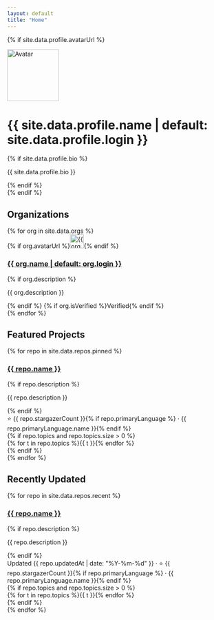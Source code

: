 ```yaml
---
layout: default
title: "Home"
---
```


<div class="container-lg px-3 my-5">

{% if site.data.profile.avatarUrl %}
<div class="text-center mb-4">
  <img class="circle" src="{{ site.data.profile.avatarUrl }}" alt="Avatar" width="120" height="120">
  <h1 class="text-center">{{ site.data.profile.name | default: site.data.profile.login }}</h1>
  {% if site.data.profile.bio %}<p class="text-center text-gray mb-4">{{ site.data.profile.bio }}</p>{% endif %}
</div>
{% endif %}

<h2 class="border-bottom pb-2">Organizations</h2>
<div class="gutter-sm">
{% for org in site.data.orgs %}
<div class="py-2 border-bottom">
  <div class="d-flex flex-items-center">
    {% if org.avatarUrl %}<img class="mr-3" src="{{ org.avatarUrl }}" alt="{{ org.login }}" width="32" height="32">{% endif %}
    <div class="flex-auto">
      <h3 class="mb-1"><a href="{{ org.url }}">{{ org.name | default: org.login }}</a></h3>
      {% if org.description %}<p class="text-gray text-small mb-1">{{ org.description }}</p>{% endif %}
      {% if org.isVerified %}<span class="Label Label--success">Verified</span>{% endif %}
    </div>
  </div>
</div>
{% endfor %}
</div>

<h2 class="border-bottom pb-2 mt-4">Featured Projects</h2>
<div class="gutter-sm">
{% for repo in site.data.repos.pinned %}
<div class="py-2 border-bottom">
  <h3 class="mb-1"><a href="{{ repo.url }}">{{ repo.name }}</a></h3>
  {% if repo.description %}<p class="text-gray mb-2">{{ repo.description }}</p>{% endif %}
  <div class="text-small text-gray">
    ⭐ {{ repo.stargazerCount }}{% if repo.primaryLanguage %} · {{ repo.primaryLanguage.name }}{% endif %}
  </div>
  {% if repo.topics and repo.topics.size > 0 %}
    <div class="mt-2">
      {% for t in repo.topics %}<span class="IssueLabel mr-1">{{ t }}</span>{% endfor %}
    </div>
  {% endif %}
</div>
{% endfor %}
</div>

<h2 class="border-bottom pb-2 mt-4">Recently Updated</h2>
<div class="gutter-sm">
{% for repo in site.data.repos.recent %}
<div class="py-2 border-bottom">
  <h3 class="mb-1"><a href="{{ repo.url }}">{{ repo.name }}</a></h3>
  {% if repo.description %}<p class="text-gray mb-2">{{ repo.description }}</p>{% endif %}
  <div class="text-small text-gray">
    Updated {{ repo.updatedAt | date: "%Y-%m-%d" }} · ⭐ {{ repo.stargazerCount }}{% if repo.primaryLanguage %} · {{ repo.primaryLanguage.name }}{% endif %}
  </div>
  {% if repo.topics and repo.topics.size > 0 %}
    <div class="mt-2">
      {% for t in repo.topics %}<span class="IssueLabel mr-1">{{ t }}</span>{% endfor %}
    </div>
  {% endif %}
</div>
{% endfor %}
</div>

</div>

